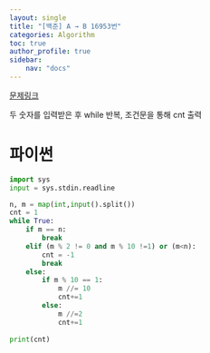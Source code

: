 ```yaml
---
layout: single
title: "[백준] A → B 16953번"
categories: Algorithm
toc: true
author_profile: true
sidebar:
    nav: "docs"
---
```


[문제링크](https://www.acmicpc.net/problem/16953)

두 숫자를 입력받은 후 while 반복, 조건문을 통해 cnt 출력


# 파이썬
```python
import sys
input = sys.stdin.readline

n, m = map(int,input().split())
cnt = 1
while True:
    if m == n:
        break
    elif (m % 2 != 0 and m % 10 !=1) or (m<n):
        cnt = -1
        break
    else:
        if m % 10 == 1:
            m //= 10
            cnt+=1
        else:
            m //=2
            cnt+=1
                
print(cnt)
``` 